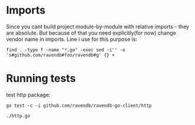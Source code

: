 # Imports

Since you cant build project module-by-module with relative imports - they are absolute. But because of that you need explicitly(for now) change vendor name in imports. Line i use for this purpose is:

`find . -type f -name "*.go" -exec sed -i'' -e 's#github.com/ravendb#foo/ravendb#g' {} +`

# Running tests
test http package:

`go test -c -i github.com/ravendb/ravendb-go-client/http`

`./http.go`

